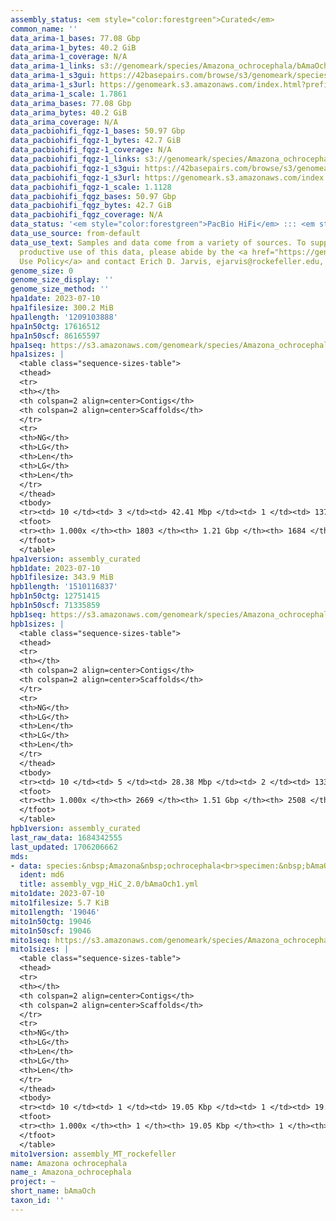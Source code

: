 ```yaml
---
assembly_status: <em style="color:forestgreen">Curated</em>
common_name: ''
data_arima-1_bases: 77.08 Gbp
data_arima-1_bytes: 40.2 GiB
data_arima-1_coverage: N/A
data_arima-1_links: s3://genomeark/species/Amazona_ochrocephala/bAmaOch1/genomic_data/arima/<br>
data_arima-1_s3gui: https://42basepairs.com/browse/s3/genomeark/species/Amazona_ochrocephala/bAmaOch1/genomic_data/arima/
data_arima-1_s3url: https://genomeark.s3.amazonaws.com/index.html?prefix=species/Amazona_ochrocephala/bAmaOch1/genomic_data/arima/
data_arima-1_scale: 1.7861
data_arima_bases: 77.08 Gbp
data_arima_bytes: 40.2 GiB
data_arima_coverage: N/A
data_pacbiohifi_fqgz-1_bases: 50.97 Gbp
data_pacbiohifi_fqgz-1_bytes: 42.7 GiB
data_pacbiohifi_fqgz-1_coverage: N/A
data_pacbiohifi_fqgz-1_links: s3://genomeark/species/Amazona_ochrocephala/bAmaOch1/genomic_data/pacbio_hifi/<br>
data_pacbiohifi_fqgz-1_s3gui: https://42basepairs.com/browse/s3/genomeark/species/Amazona_ochrocephala/bAmaOch1/genomic_data/pacbio_hifi/
data_pacbiohifi_fqgz-1_s3url: https://genomeark.s3.amazonaws.com/index.html?prefix=species/Amazona_ochrocephala/bAmaOch1/genomic_data/pacbio_hifi/
data_pacbiohifi_fqgz-1_scale: 1.1128
data_pacbiohifi_fqgz_bases: 50.97 Gbp
data_pacbiohifi_fqgz_bytes: 42.7 GiB
data_pacbiohifi_fqgz_coverage: N/A
data_status: '<em style="color:forestgreen">PacBio HiFi</em> ::: <em style="color:forestgreen">Arima</em>'
data_use_source: from-default
data_use_text: Samples and data come from a variety of sources. To support fair and
  productive use of this data, please abide by the <a href="https://genome10k.soe.ucsc.edu/data-use-policies/">Data
  Use Policy</a> and contact Erich D. Jarvis, ejarvis@rockefeller.edu, with any questions.
genome_size: 0
genome_size_display: ''
genome_size_method: ''
hpa1date: 2023-07-10
hpa1filesize: 300.2 MiB
hpa1length: '1209103888'
hpa1n50ctg: 17616512
hpa1n50scf: 86165597
hpa1seq: https://s3.amazonaws.com/genomeark/species/Amazona_ochrocephala/bAmaOch1/assembly_curated/bAmaOch1.hap1.decontam.20230710.fasta.gz
hpa1sizes: |
  <table class="sequence-sizes-table">
  <thead>
  <tr>
  <th></th>
  <th colspan=2 align=center>Contigs</th>
  <th colspan=2 align=center>Scaffolds</th>
  </tr>
  <tr>
  <th>NG</th>
  <th>LG</th>
  <th>Len</th>
  <th>LG</th>
  <th>Len</th>
  </tr>
  </thead>
  <tbody>
  <tr><td> 10 </td><td> 3 </td><td> 42.41 Mbp </td><td> 1 </td><td> 137.84 Mbp </td></tr><tr><td> 20 </td><td> 6 </td><td> 28.39 Mbp </td><td> 2 </td><td> 132.31 Mbp </td></tr><tr><td> 30 </td><td> 11 </td><td> 24.54 Mbp </td><td> 3 </td><td> 125.87 Mbp </td></tr><tr><td> 40 </td><td> 16 </td><td> 23.11 Mbp </td><td> 4 </td><td> 93.40 Mbp </td></tr><tr style="background-color:#cccccc;"><td> 50 </td><td> 22 </td><td style="background-color:#88ff88;"> 17.62 Mbp </td><td> 6 </td><td style="background-color:#88ff88;"> 86.17 Mbp </td></tr><tr><td> 60 </td><td> 29 </td><td> 13.61 Mbp </td><td> 7 </td><td> 74.04 Mbp </td></tr><tr><td> 70 </td><td> 39 </td><td> 11.45 Mbp </td><td> 10 </td><td> 32.07 Mbp </td></tr><tr><td> 80 </td><td> 53 </td><td> 6.89 Mbp </td><td> 15 </td><td> 17.62 Mbp </td></tr><tr><td> 90 </td><td> 114 </td><td> 0.65 Mbp </td><td> 45 </td><td> 0.72 Mbp </td></tr><tr><td> 100 </td><td> 1803 </td><td> 11.17 Kbp </td><td> 1684 </td><td> 11.17 Kbp </td></tr></tbody>
  <tfoot>
  <tr><th> 1.000x </th><th> 1803 </th><th> 1.21 Gbp </th><th> 1684 </th><th> 1.21 Gbp </th></tr>
  </tfoot>
  </table>
hpa1version: assembly_curated
hpb1date: 2023-07-10
hpb1filesize: 343.9 MiB
hpb1length: '1510116837'
hpb1n50ctg: 12751415
hpb1n50scf: 71335859
hpb1seq: https://s3.amazonaws.com/genomeark/species/Amazona_ochrocephala/bAmaOch1/assembly_curated/bAmaOch1.hap2.decontam.20230710.fasta.gz
hpb1sizes: |
  <table class="sequence-sizes-table">
  <thead>
  <tr>
  <th></th>
  <th colspan=2 align=center>Contigs</th>
  <th colspan=2 align=center>Scaffolds</th>
  </tr>
  <tr>
  <th>NG</th>
  <th>LG</th>
  <th>Len</th>
  <th>LG</th>
  <th>Len</th>
  </tr>
  </thead>
  <tbody>
  <tr><td> 10 </td><td> 5 </td><td> 28.38 Mbp </td><td> 2 </td><td> 133.33 Mbp </td></tr><tr><td> 20 </td><td> 10 </td><td> 24.95 Mbp </td><td> 3 </td><td> 125.96 Mbp </td></tr><tr><td> 30 </td><td> 17 </td><td> 22.66 Mbp </td><td> 4 </td><td> 94.58 Mbp </td></tr><tr><td> 40 </td><td> 25 </td><td> 17.63 Mbp </td><td> 6 </td><td> 85.98 Mbp </td></tr><tr style="background-color:#cccccc;"><td> 50 </td><td> 35 </td><td style="background-color:#88ff88;"> 12.75 Mbp </td><td> 8 </td><td style="background-color:#88ff88;"> 71.34 Mbp </td></tr><tr><td> 60 </td><td> 50 </td><td> 7.73 Mbp </td><td> 11 </td><td> 40.65 Mbp </td></tr><tr><td> 70 </td><td> 74 </td><td> 4.22 Mbp </td><td> 16 </td><td> 21.19 Mbp </td></tr><tr><td> 80 </td><td> 137 </td><td> 1.26 Mbp </td><td> 35 </td><td> 2.26 Mbp </td></tr><tr><td> 90 </td><td> 570 </td><td> 170.81 Kbp </td><td> 435 </td><td> 174.01 Kbp </td></tr><tr><td> 100 </td><td> 2669 </td><td> 12.66 Kbp </td><td> 2508 </td><td> 12.66 Kbp </td></tr></tbody>
  <tfoot>
  <tr><th> 1.000x </th><th> 2669 </th><th> 1.51 Gbp </th><th> 2508 </th><th> 1.51 Gbp </th></tr>
  </tfoot>
  </table>
hpb1version: assembly_curated
last_raw_data: 1684342555
last_updated: 1706206662
mds:
- data: species:&nbsp;Amazona&nbsp;ochrocephala<br>specimen:&nbsp;bAmaOch1<br>projects:&nbsp;<br>&nbsp;&nbsp;-&nbsp;vgp<br>hap1:&nbsp;s3://genomeark/species/Amazona_ochrocephala/bAmaOch1/assembly_vgp_HiC_2.0/bAmaOch1.HiC.hap1.20230710.fasta.gz<br>hap2:&nbsp;s3://genomeark/species/Amazona_ochrocephala/bAmaOch1/assembly_vgp_HiC_2.0/bAmaOch1.HiC.hap2.20230710.fasta.gz<br>pretext_hap1:&nbsp;s3://genomeark/species/Amazona_ochrocephala/bAmaOch1/assembly_vgp_HiC_2.0/evaluation/hap1/pretext/bAmaOch1_hap1__s2_heatmap.pretext<br>pretext_hap2:&nbsp;s3://genomeark/species/Amazona_ochrocephala/bAmaOch1/assembly_vgp_HiC_2.0/evaluation/hap2/pretext/bAmaOch1_hap2__s2_heatmap.pretext<br>kmer_spectra_img:&nbsp;s3://genomeark/species/Amazona_ochrocephala/bAmaOch1/assembly_vgp_HiC_2.0/evaluation/merqury/bAmaOch1_png/<br>mito:&nbsp;s3://genomeark/species/Amazona_ochrocephala/bAmaOch1/assembly_MT_rockefeller/bAmaOch1.MT.20230710.fasta.gz<br>pipeline:<br>&nbsp;&nbsp;-&nbsp;hifiasm&nbsp;(0.19.3+galaxy0)<br>&nbsp;&nbsp;-&nbsp;yahs&nbsp;(1.2a.2+galaxy1)<br>assembled_by_group:&nbsp;Rockefeller<br>notes:&nbsp;This&nbsp;was&nbsp;a&nbsp;hifiasm-HiC&nbsp;assembly&nbsp;of&nbsp;bAmaOch1,&nbsp;resulting&nbsp;in&nbsp;two&nbsp;complete&nbsp;haplotypes.&nbsp;This&nbsp;individual&nbsp;did&nbsp;not&nbsp;bionano&nbsp;data.&nbsp;HiC&nbsp;scaffolding&nbsp;was&nbsp;performed&nbsp;with&nbsp;yahs.&nbsp;The&nbsp;HiC&nbsp;prep&nbsp;was&nbsp;Arima&nbsp;kit&nbsp;2.
  ident: md6
  title: assembly_vgp_HiC_2.0/bAmaOch1.yml
mito1date: 2023-07-10
mito1filesize: 5.7 KiB
mito1length: '19046'
mito1n50ctg: 19046
mito1n50scf: 19046
mito1seq: https://s3.amazonaws.com/genomeark/species/Amazona_ochrocephala/bAmaOch1/assembly_MT_rockefeller/bAmaOch1.MT.20230710.fasta.gz
mito1sizes: |
  <table class="sequence-sizes-table">
  <thead>
  <tr>
  <th></th>
  <th colspan=2 align=center>Contigs</th>
  <th colspan=2 align=center>Scaffolds</th>
  </tr>
  <tr>
  <th>NG</th>
  <th>LG</th>
  <th>Len</th>
  <th>LG</th>
  <th>Len</th>
  </tr>
  </thead>
  <tbody>
  <tr><td> 10 </td><td> 1 </td><td> 19.05 Kbp </td><td> 1 </td><td> 19.05 Kbp </td></tr><tr><td> 20 </td><td> 1 </td><td> 19.05 Kbp </td><td> 1 </td><td> 19.05 Kbp </td></tr><tr><td> 30 </td><td> 1 </td><td> 19.05 Kbp </td><td> 1 </td><td> 19.05 Kbp </td></tr><tr><td> 40 </td><td> 1 </td><td> 19.05 Kbp </td><td> 1 </td><td> 19.05 Kbp </td></tr><tr style="background-color:#cccccc;"><td> 50 </td><td> 1 </td><td style="background-color:#ff8888;"> 19.05 Kbp </td><td> 1 </td><td style="background-color:#ff8888;"> 19.05 Kbp </td></tr><tr><td> 60 </td><td> 1 </td><td> 19.05 Kbp </td><td> 1 </td><td> 19.05 Kbp </td></tr><tr><td> 70 </td><td> 1 </td><td> 19.05 Kbp </td><td> 1 </td><td> 19.05 Kbp </td></tr><tr><td> 80 </td><td> 1 </td><td> 19.05 Kbp </td><td> 1 </td><td> 19.05 Kbp </td></tr><tr><td> 90 </td><td> 1 </td><td> 19.05 Kbp </td><td> 1 </td><td> 19.05 Kbp </td></tr><tr><td> 100 </td><td> 1 </td><td> 19.05 Kbp </td><td> 1 </td><td> 19.05 Kbp </td></tr></tbody>
  <tfoot>
  <tr><th> 1.000x </th><th> 1 </th><th> 19.05 Kbp </th><th> 1 </th><th> 19.05 Kbp </th></tr>
  </tfoot>
  </table>
mito1version: assembly_MT_rockefeller
name: Amazona ochrocephala
name_: Amazona_ochrocephala
project: ~
short_name: bAmaOch
taxon_id: ''
---
```

